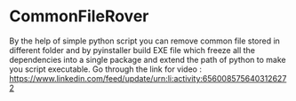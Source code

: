 # CommonFileRover
By the help of simple python script you can remove common file stored in different folder and by pyinstaller build EXE file which freeze all the dependencies into a single package and extend the path of python to make you script executable.
Go through the link for video : https://www.linkedin.com/feed/update/urn:li:activity:6560085756403126272
